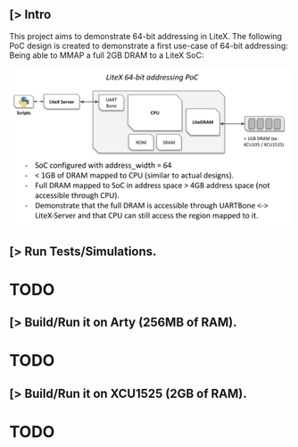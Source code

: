 [> Intro
--------

This project aims to demonstrate 64-bit addressing in LiteX. The following PoC design is created to
demonstrate a first use-case of 64-bit addressing: Being able to MMAP a full 2GB DRAM to a LiteX SoC:

![](doc/poc.png)

[> Run Tests/Simulations.
-------------------------
# TODO

[> Build/Run it on Arty (256MB of RAM).
---------------------------------------
# TODO

[> Build/Run it on XCU1525 (2GB of RAM).
----------------------------------------
# TODO

